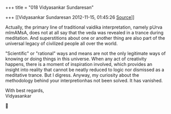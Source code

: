 +++
title = "018 Vidyasankar Sundaresan"

+++
[[Vidyasankar Sundaresan	2012-11-15, 01:45:26 [Source](https://groups.google.com/g/bvparishat/c/OnihvOrH4gc)]]



Actually, the primary line of traditional vaidika interpretation, namely pUrva mImAMsA, does not at all say that the veda was revealed in a trance during meditation. And superstitions about one or another thing are also part of the universal legacy of civilized people all over the world.



"Scientific" or "rational" ways and means are not the only legitimate ways of knowing or doing things in this universe. When any act of creativity happens, there is a moment of inspiration involved, which provides an insight into reality that cannot be neatly reduced to logic nor dismissed as a meditative trance. But I digress. Anyway, my curiosity about the methodology behind your interpretionhas not been solved. It has vanished.



With best regards,  
Vidyasankar  
  



